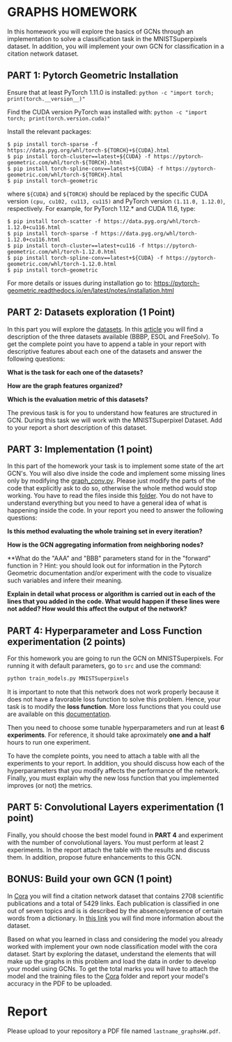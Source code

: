 # GRAPHS HOMEWORK

In this homework you will explore the basics of GCNs through an implementation to solve a classification task in the MNISTSuperpixels dataset. In addition, you will implement your own GCN for classification in a citation network dataset.


## PART 1: Pytorch Geometric Installation

Ensure that at least PyTorch 1.11.0 is installed:
`python -c "import torch; print(torch.__version__)"`

Find the CUDA version PyTorch was installed with:
`python -c "import torch; print(torch.version.cuda)"`


Install the relevant packages:

```$ pip install torch-scatter -f https://data.pyg.org/whl/torch-${TORCH}+${CUDA}.html
$ pip install torch-sparse -f https://data.pyg.org/whl/torch-${TORCH}+${CUDA}.html
$ pip install torch-cluster==latest+${CUDA} -f https://pytorch-geometric.com/whl/torch-${TORCH}.html
$ pip install torch-spline-conv==latest+${CUDA} -f https://pytorch-geometric.com/whl/torch-${TORCH}.html
$ pip install torch-geometric
```
where `${CUDA}` and `${TORCH}` should be replaced by the specific CUDA version `(cpu, cu102, cu113, cu115)` and PyTorch version `(1.11.0, 1.12.0)`, respectively. For example, for PyTorch 1.12.* and CUDA 11.6, type:

```
$ pip install torch-scatter -f https://data.pyg.org/whl/torch-1.12.0+cu116.html
$ pip install torch-sparse -f https://data.pyg.org/whl/torch-1.12.0+cu116.html
$ pip install torch-cluster==latest+cu116 -f https://pytorch-geometric.com/whl/torch-1.12.0.html
$ pip install torch-spline-conv==latest+${CUDA} -f https://pytorch-geometric.com/whl/torch-1.12.0.html
$ pip install torch-geometric
```

For more details or issues during installation go to: https://pytorch-geometric.readthedocs.io/en/latest/notes/installation.html


## PART 2: Datasets exploration (1 Point)

In this part you will explore the [datasets](data). In this [article](https://arxiv.org/pdf/1909.05310.pdf) you will find a description of the three datasets available (BBBP, ESOL and FreeSolv). To get the complete point you have to append a table in your report with descriptive features about each one of the datasets and answer the following questions:

**What is the task for each one of the datasets?**

**How are the graph features organized?**

**Which is the evaluation metric of this datasets?**

The previous task is for you to understand how features are structured in GCN. During this task we will work with the MNISTSuperpixel Dataset. Add to your report a short description of this dataset.

## PART 3: Implementation (1 point)

In this part of the homework your task is to implement some state of the art GCN's. You will also dive inside the code and implement some missing lines only by modifying the [graph_conv.py](https://github.com/juanitapuentes/Graphs-Homeworks/blob/main/src/graph_conv.py). Please just modify the parts of the code that explicitly ask to do so, otherwise the whole method would stop working. You have to read the files inside this [folder](https://github.com/juanitapuentes/Graphs-Homeworks/tree/main/src). You do not have to understand everything but you need to have a general idea of what is happening inside the code. In your report you need to answer the following questions:

**Is this method evaluating the whole training set in every iteration?**

**How is the GCN aggregating information from neighboring nodes?**

**What do the "AAA" and "BBB" parameters stand for in the "forward" function in ? Hint: you should look out for information in the Pytorch Geometric documentation and/or experiment with the code to visualize such variables and infere their meaning.

**Explain in detail what process or algorithm is carried out in each of the lines that you added in the code. What would happen if these lines were not added? How would this affect the output of the network?**

## PART 4: Hyperparameter and Loss Function experimentation (2 points)

For this homework you are going to run the GCN on MNISTSuperpixels. For running it with default parameters, go to `src` and use the command:

```python
python train_models.py MNISTSuperpixels
```
 
It is important to note that this network does not work properly because it does not have a favorable loss function to solve this problem. Hence, your task is to modify the **loss function**. More loss functions that you could use are available on this [documentation](https://pytorch.org/docs/stable/nn.functional.html).

Then you need to choose some tunable hyperparameters and run at least **6 experiments**. For reference, it should take aproximately **one and a half** hours to run one experiment.

To have the complete points, you need to attach a table with all the experiments to your report. In addition, you should discuss how each of the hyperparameters that you modify affects the performance of the network. Finally, you must explain why the new loss function that you implemented improves (or not) the metrics.

## PART 5: Convolutional Layers experimentation (1 point)

Finally, you should choose the best model found in **PART 4** and experiment with the number of convolutional layers. You must perform at least 2 experiments. In the report attach the table with the results and discuss them. In addition, propose future enhancements to this GCN.


## BONUS: Build your own GCN (1 point)

In [Cora](Cora) you will find a citation network dataset that contains 2708 scientific publications and a total of 5429 links. Each publication is classified in one out of seven topics and is is described by the absence/presence of certain words from a dictionary. In [this link](https://graphsandnetworks.com/the-cora-dataset/) you will find more information about the dataset.

Based on what you learned in class and considering the model you already worked with implement your own node classification model with the cora dataset. Start by exploring the dataset, understand the elements that will make up the graphs in this problem and load the data in order to develop your model using GCNs. To get the total marks you will have to attach the model and the training files to the [Cora](Cora) folder and report your model's accuracy in the PDF to be uploaded. 

# Report
Please upload to your repository a PDF file named `lastname_graphsHW.pdf`.

